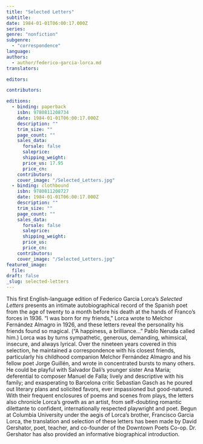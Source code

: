 ```yaml
---
title: "Selected Letters"
subtitle:
date: 1984-01-01T06:00:17.000Z
series:
genre: "nonfiction"
subgenre:
  - "correspondence"
language:
authors:
  - author/federico-garcia-lorca.md
translators:

editors:

contributors:

editions:
  - binding: paperback
    isbn: 9780811208734
    date: 1984-01-01T06:00:17.000Z
    description: ""
    trim_size: ""
    page_count: ""
    sales_data:
      forsale: false
      saleprice:
      shipping_weight:
      price_us: 17.95
      price_cn:
    contributors:
    cover_image: "/Selected_Letters.jpg"
  - binding: clothbound
    isbn: 9780811208727
    date: 1984-01-01T06:00:17.000Z
    description: ""
    trim_size: ""
    page_count: ""
    sales_data:
      forsale: false
      saleprice:
      shipping_weight:
      price_us:
      price_cn:
    contributors:
    cover_image: "/Selected_Letters.jpg"
featured_image:
  file:
draft: false
_slug: selected-letters
---
```


This first English-language edition of Federico Garcia Lorca’s _Selected Letters_ presents an intimate autobiographical record of the Spanish poet from the age of twenty to a month before his death at the hands of Franco’s forces in 1936. “I was born for my friends," Lorca wrote to Melchor Fernández Almagro in 1926, and these letters reveal the personality his friends found so magical. (“A happiness, a brilliance…” Pablo Neruda called him.) Lorca was by turns sympathetic, generous, demanding, whimsical, insecure, and always lyrical. Over the nineteen years covered in this selection, he maintained a correspondence with his closest friends, particularly his childhood companion Melchor Fernández Almagro and his fellow poet Jorge Guillén, and wrote in concentrated bursts to many others. He could be playful with Salvador Dali’s younger sister Ana Maria; deferential to composer Manuel de Falla; lively and descriptive with his family; and exasperating to Barcelona critic Sebastian Gasch as he poured out literary plans and solicited favors, ever impassioned but good-natured. With their frequent enclosures of poems and scenes from plays, the letters also chronicle Lorca’s growth as an artist, from self-doubting romantic dilettante to confident, internationally respected playwright and poet. Begun at Columbia University under the aegis of Lorca’s brother, Francisco Garcia Lorca, the translation and selection of these letters has been made by David Gershator, poet, teacher, and co-founder of the Downtown Poets Co-op. Dr. Gershator has also provided an informative biographical introduction.

